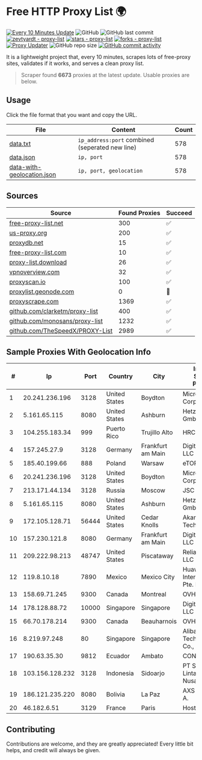 
# Free HTTP Proxy List 🌍

[![Every 10 Minutes Update](https://github.com/mertguvencli/http-proxy-list/actions/workflows/main.yml/badge.svg?branch=main)](https://github.com/mertguvencli/http-proxy-list/actions/workflows/main.yml)
![GitHub](https://img.shields.io/github/license/mertguvencli/http-proxy-list)
![GitHub last commit](https://img.shields.io/github/last-commit/mertguvencli/http-proxy-list)
[![zevtyardt - proxy-list](https://img.shields.io/static/v1?label=zevtyardt&message=proxy-list&color=blue&logo=github)](https://github.com/zevtyardt/proxy-list "Go to GitHub repo")
[![stars - proxy-list](https://img.shields.io/github/stars/zevtyardt/proxy-list?style=social)](https://github.com/zevtyardt/proxy-list)
[![forks - proxy-list](https://img.shields.io/github/forks/zevtyardt/proxy-list?style=social)](https://github.com/zevtyardt/proxy-list)
[![Proxy Updater](https://github.com/zevtyardt/proxy-list/workflows/Proxy%20Updater/badge.svg)](https://github.com/zevtyardt/proxy-list/actions?query=workflow:"Proxy+Updater")
![GitHub repo size](https://img.shields.io/github/repo-size/zevtyardt/proxy-list)
[![GitHub commit activity](https://img.shields.io/github/commit-activity/m/zevtyardt/proxy-list?logo=commits)](https://github.com/zevtyardt/proxy-list/commits/main)

It is a lightweight project that, every 10 minutes, scrapes lots of free-proxy sites, validates if it works, and serves a clean proxy list.

> Scraper found **6673** proxies at the latest update. Usable proxies are below.

## Usage

Click the file format that you want and copy the URL.

|File|Content|Count|
|----|-------|-----|
|[data.txt](https://raw.githubusercontent.com/mertguvencli/http-proxy-list/main/proxy-list/data.txt)|`ip_address:port` combined (seperated new line)|578|
|[data.json](https://raw.githubusercontent.com/mertguvencli/http-proxy-list/main/proxy-list/data.json)|`ip, port`|578|
|[data-with-geolocation.json](https://raw.githubusercontent.com/mertguvencli/http-proxy-list/main/proxy-list/data-with-geolocation.json)|`ip, port, geolocation`|578|

## Sources

|Source|Found Proxies|Succeed|
|------|-------------|-------|
|[free-proxy-list.net](https://free-proxy-list.net)|300|✅|
|[us-proxy.org](https://www.us-proxy.org)|200|✅|
|[proxydb.net](http://proxydb.net)|15|✅|
|[free-proxy-list.com](https://free-proxy-list.com/?page=&port=&type%5B%5D=http&type%5B%5D=https&up_time=0&search=Search)|10|✅|
|[proxy-list.download](https://www.proxy-list.download/HTTP)|26|✅|
|[vpnoverview.com](https://vpnoverview.com/privacy/anonymous-browsing/free-proxy-servers)|32|✅|
|[proxyscan.io](https://www.proxyscan.io)|100|✅|
|[proxylist.geonode.com](https://proxylist.geonode.com/api/proxy-list?limit=300&page=1&sort_by=lastChecked&sort_type=desc&protocols=http,https)|0|🚫|
|[proxyscrape.com](https://api.proxyscrape.com/v2/?request=displayproxies&protocol=http&timeout=10000&country=all&ssl=all&anonymity=all)|1369|✅|
|[github.com/clarketm/proxy-list](https://raw.githubusercontent.com/clarketm/proxy-list/master/proxy-list-raw.txt)|400|✅|
|[github.com/monosans/proxy-list](https://raw.githubusercontent.com/monosans/proxy-list/main/proxies/http.txt)|1232|✅|
|[github.com/TheSpeedX/PROXY-List](https://raw.githubusercontent.com/TheSpeedX/PROXY-List/master/http.txt)|2989|✅|


## Sample Proxies With Geolocation Info

|#|Ip|Port|Country|City|Internet Service Provider|
|-|--|----|-------|----|-------------------------|
|1|20.241.236.196|3128|United States|Boydton|Microsoft Corporation|
|2|5.161.65.115|8080|United States|Ashburn|Hetzner Online GmbH|
|3|104.255.183.34|999|Puerto Rico|Trujillo Alto|HRCOM|
|4|157.245.27.9|3128|Germany|Frankfurt am Main|DigitalOcean, LLC|
|5|185.40.199.66|888|Poland|Warsaw|eTOP sp. z o.o.|
|6|20.241.236.196|3128|United States|Boydton|Microsoft Corporation|
|7|213.171.44.134|3128|Russia|Moscow|JSC Comcor|
|8|5.161.65.115|8080|United States|Ashburn|Hetzner Online GmbH|
|9|172.105.128.71|56444|United States|Cedar Knolls|Akamai Technologies|
|10|157.230.121.8|8080|Germany|Frankfurt am Main|DigitalOcean, LLC|
|11|209.222.98.213|48747|United States|Piscataway|ReliableSite.Net LLC|
|12|119.8.10.18|7890|Mexico|Mexico City|Huawei International Pte. LTD|
|13|158.69.71.245|9300|Canada|Montreal|OVH SAS|
|14|178.128.88.72|10000|Singapore|Singapore|DigitalOcean, LLC|
|15|66.70.178.214|9300|Canada|Beauharnois|OVH SAS|
|16|8.219.97.248|80|Singapore|Singapore|Alibaba (US) Technology Co., Ltd.|
|17|190.63.35.30|9812|Ecuador|Ambato|CONECEL|
|18|103.156.128.232|3128|Indonesia|Sidoarjo|PT Skynet Lintas Nusantara|
|19|186.121.235.220|8080|Bolivia|La Paz|AXS Bolivia S. A.|
|20|46.182.6.51|3129|France|Paris|Hosteur SAS|



## Contributing

Contributions are welcome, and they are greatly appreciated! Every
little bit helps, and credit will always be given.

